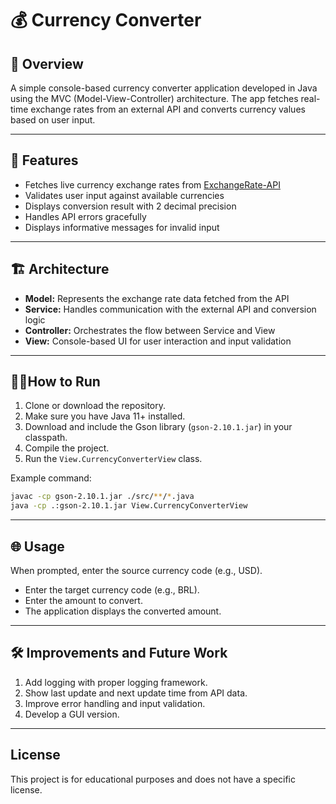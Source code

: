 # 💰 Currency Converter

## 🧐 Overview

A simple console-based currency converter application developed in Java using the MVC (Model-View-Controller) architecture. The app fetches real-time exchange rates from an external API and converts currency values based on user input.

---
## 🤩 Features

- Fetches live currency exchange rates from [ExchangeRate-API](https://www.exchangerate-api.com/)
- Validates user input against available currencies
- Displays conversion result with 2 decimal precision
- Handles API errors gracefully
- Displays informative messages for invalid input

---
## 🏗️ Architecture

- **Model:** Represents the exchange rate data fetched from the API  
- **Service:** Handles communication with the external API and conversion logic  
- **Controller:** Orchestrates the flow between Service and View  
- **View:** Console-based UI for user interaction and input validation  

---
## 🏃‍♂️How to Run

1. Clone or download the repository.  
2. Make sure you have Java 11+ installed.  
3. Download and include the Gson library (`gson-2.10.1.jar`) in your classpath.  
4. Compile the project.  
5. Run the `View.CurrencyConverterView` class.  

Example command:

```bash
javac -cp gson-2.10.1.jar ./src/**/*.java
java -cp .:gson-2.10.1.jar View.CurrencyConverterView

```
---
## 🌐 Usage
When prompted, enter the source currency code (e.g., USD).
- Enter the target currency code (e.g., BRL).
- Enter the amount to convert.
- The application displays the converted amount.
---
## 🛠️ Improvements and Future Work
1. Add logging with proper logging framework.
2. Show last update and next update time from API data.
3. Improve error handling and input validation.
4. Develop a GUI version.
---
## License
This project is for educational purposes and does not have a specific license.
